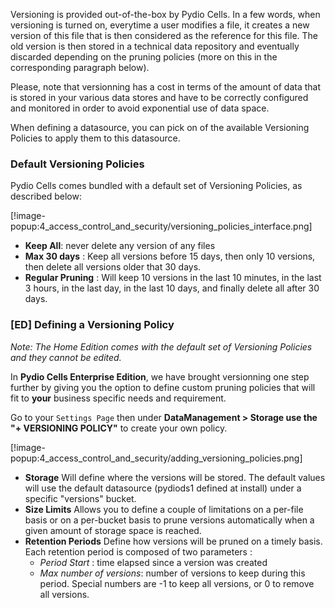Versioning is provided out-of-the-box by Pydio Cells. In a few words, when versioning is turned on, everytime a user modifies a file, it creates a new version of this file that is then considered as the reference for this file. The old version is then stored in a technical data repository and eventually discarded depending on the pruning policies (more on this in the corresponding paragraph below).

Please, note that versionning has a cost in terms of the amount of data that is stored in your various data stores and have to be correctly configured and monitored in order to avoid exponential use of data space.

When defining a datasource, you can pick on of the available Versioning Policies to apply them to this datasource.

### Default Versioning Policies

Pydio Cells comes bundled with a default set of Versioning Policies, as described below: 

[!image-popup:4_access_control_and_security/versioning_policies_interface.png]

* **Keep All**: never delete any version of any files
* **Max 30 days** : Keep all versions before 15 days, then only 10 versions, then delete all versions older that 30 days.
* **Regular Pruning** : Will keep 10 versions in the last 10 minutes, in the last 3 hours, in the last day, in the last 10 days, and finally delete all after 30 days.


### [ED] Defining a Versioning Policy

_Note: The Home Edition comes with the default set of Versioning Policies and they cannot be edited._ 

In **Pydio Cells Enterprise Edition**, we have brought versionning one step further by giving you the option to define custom pruning policies that will fit to __your__ business specific needs and requirement.

Go to your `Settings Page` then under **DataManagement > Storage use the "+ VERSIONING POLICY"** to create your own policy. 

[!image-popup:4_access_control_and_security/adding_versioning_policies.png]

* **Storage** Will define where the versions will be stored. The default values will use the default datasource (pydiods1 defined at install) under a specific "versions" bucket. 
* **Size Limits** Allows you to define a couple of limitations on a per-file basis or on a per-bucket basis to prune versions automatically when a given amount of storage space is reached.
* **Retention Periods** Define how versions will be pruned on a timely basis. Each retention period is composed of two parameters : 
    + _Period Start_ : time elapsed since a version was created
    + _Max number of versions_: number of versions to keep during this period. Special numbers are -1 to keep all versions, or 0 to remove all versions.

